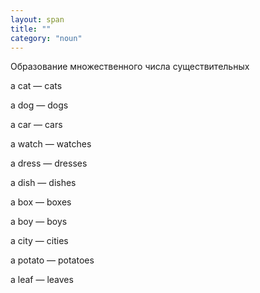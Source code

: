 ```yaml
---
layout: span
title: ""
category: "noun"
---
```

<section class='rules'><span> <p>Образование множественного числа существительных</p>
<p>a cat — cats</p>
<p>a dog — dogs</p>
<p>a car — cars</p>
<p>a watch — watches</p>
<p>a dress — dresses </p>
<p>a dish — dishes </p>
<p>a box — boxes</p>
<p>a boy — boys </p>
<p>a city — cities</p>
<p>a potato — potatoes</p>
<p> a leaf — leaves</p>
<p></p></span></section>